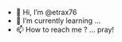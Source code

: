 - 👋 Hi, I’m @etrax76
- 🌱 I’m currently learning ...
- 📫 How to reach me ? ... pray!
<!---
etrax76/etrax76 is a ✨ special ✨ repository because its `README.md` (this file) appears on your GitHub profile.
You can click the Preview link to take a look at your changes.
--->

